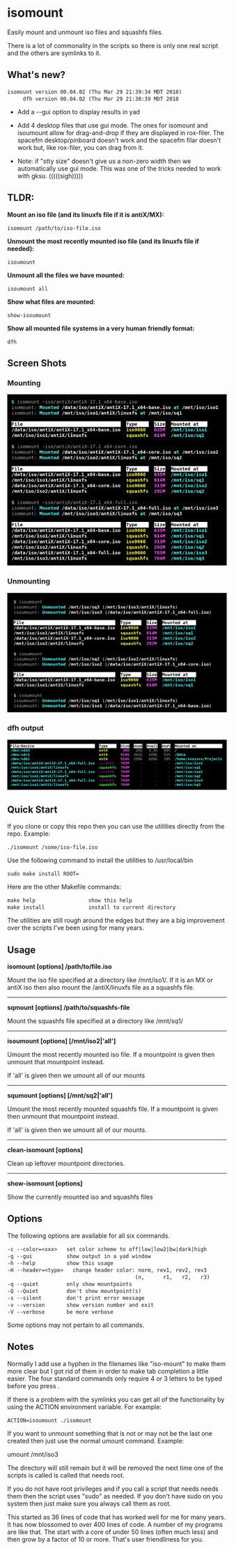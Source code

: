 # isomount
Easily mount and unmount iso files and squashfs files.

There is a lot of commonality in the scripts so there is
only one real script and the others are symlinks to it.

What's new?
-----------
    isomount version 00.04.02 (Thu Mar 29 21:39:34 MDT 2018)
         dfh version 00.04.02 (Thu Mar 29 21:38:39 MDT 2018

* Add a --gui option to display results in yad

* Add 4 desktop files that use gui mode. The ones for
isomount and isoumount allow for drag-and-drop if they
are displayed in rox-filer.  The spacefm desktop/pinboard
doesn't work and the spacefm filar doesn't work but, like
rox-filer, you can drag from it.

* Note: if "stty size" doesn't give us a non-zero width
then we automatically use gui mode.  This was one of
the tricks needed to work with gksu.  (((((sigh)))))


TLDR:
-----

**Mount an iso file (and its linuxfs file if it is antiX/MX):**

    isomount /path/to/iso-file.iso

**Unmount the most recently mounted iso file (and its linuxfs file if needed):**

    isoumount

**Unmount all the files we have mounted:**

    isoumount all

**Show what files are mounted:**

    show-isoumount

**Show all mounted file systems in a very human friendly format:**

    dfh


Screen Shots
------------
### Mounting

![isomount mounting](/images/isomount-02.png)

### Unmounting


![isoumount unmounting](/images/isoumount-02.png)

### dfh output

![isoumount unmounting](/images/dfh-01.png)

Quick Start
-----------
If you clone or copy this repo then you can use the utilities
directly from the repo.  Example:

    ./isomount /some/iso-file.iso

Use the following command to install the utilities to /usr/local/bin

    sudo make install ROOT=

Here are the other Makefile commands:

    make help                 show this help
    make install              install to current directory

The utilities are still rough around the edges but they are a big
improvement over the scripts I've been using for many years.

Usage
-----
**isomount [options] /path/to/file.iso**

Mount the iso file specified at a directory like /mnt/iso1/.  If
it is an MX or antiX iso then also mount the /antiX/linuxfs file
as a squashfs file.

--------------------------------------------------------------------

**sqmount [options] /path/to/squashfs-file**

Mount the squashfs file specified at a directory like /mnt/sq1/

--------------------------------------------------------------------

**isoumount [options] [/mnt/iso2|'all']**

Umount the most recently mounted iso file.  If a mountpoint is
given then unmount that mountpoint instead.

If 'all' is given then we umount all of our mounts

-------------------------------------------------------------------

**squmount [options] [/mnt/sq2|'all']**

Umount the most recently mounted squashfs file.  If a mountpoint is
given then unmount that mountpoint instead.

If 'all' is given then we umount all of our mounts.

--------------------------------------------------------------------

**clean-isomount [options]**

Clean up leftover mountpoint directories.

--------------------------------------------------------------------

**show-isomount [options]**

Show the currently mounted iso and squashfs files

Options
-------

The following options are available for all six commands.

    -c --color=<xxx>   set color scheme to off|low|low2|bw|dark|high
    -g --gui           show output in a yad window
    -h --help          show this usage
    -H --header=<type>   change header color: norm, rev1, rev2, rev3
                                             (n,      r1,   r2,   r3)
    -q --quiet         only show mountpoints
    -Q --Quiet         don't show mountpoint(s)
    -s --silent        don't print error message
    -v --version       show version number and exit
    -V --verbose       be more verbose

Some options may not pertain to all commands.

Notes
-----
Normally I add use a hyphen in the filenames like "iso-mount" to
make them more clear but I got rid of them in order to make
tab completion a little easier.  The four standard commands only
require 4 or 3 letters to be typed before you press <Tab>.

If there is a problem with the symlinks you can get all of the
functionality by using the ACTION environment variable.  For
example:

    ACTION=isoumount ./isomount

If you want to unmount something that is not or may not be
the last one created then just use the normal umount command.
Example:

   umount /mnt/iso3

The directory will still remain but it will be removed the next time
one of the scripts is called is called that needs root.

If you do not have root privileges and if you call a script that
needs needs them then the script uses "sudo" as needed.  If you
don't have sudo on you system then just make sure you always call
them as root.

This started as 36 lines of code that has worked well for me for
many years. It has now blossomed to over 400 lines of code.  A
number of my programs are like that.  The start with a core of under
50 lines (often much less) and then grow by a factor of 10 or more.
That's user friendliness for you.
